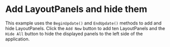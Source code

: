 # Add LayoutPanels and hide them
This example uses the `BeginUpdate()` and `EndUpdate()` methods to add and hide LayoutPanels. Click the `Add New` button to add ten LayoutPanels and the `Hide All` button to hide  the displayed panels to the left side of the application.
